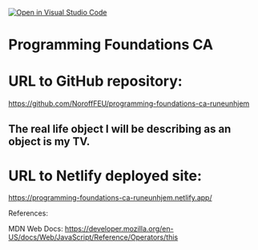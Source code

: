 [![Open in Visual Studio Code](https://classroom.github.com/assets/open-in-vscode-c66648af7eb3fe8bc4f294546bfd86ef473780cde1dea487d3c4ff354943c9ae.svg)](https://classroom.github.com/online_ide?assignment_repo_id=9700848&assignment_repo_type=AssignmentRepo)

# Programming Foundations CA

# URL to GitHub repository:
https://github.com/NoroffFEU/programming-foundations-ca-runeunhjem

## The real life object I will be describing as an object is my TV.

# URL to Netlify deployed site:
https://programming-foundations-ca-runeunhjem.netlify.app/

References: 

MDN Web Docs:
https://developer.mozilla.org/en-US/docs/Web/JavaScript/Reference/Operators/this
